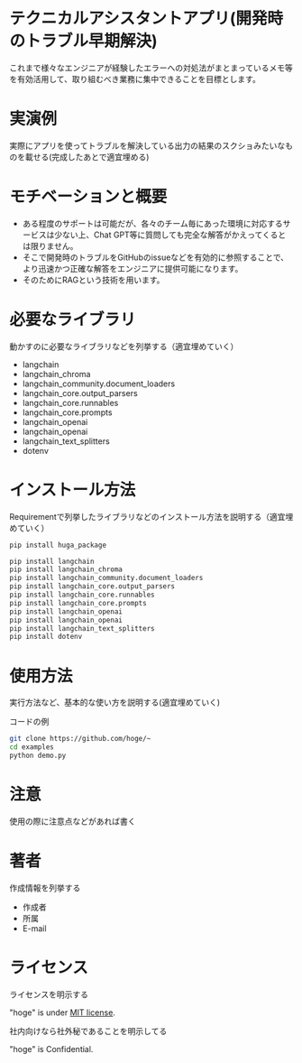 # テクニカルアシスタントアプリ(開発時のトラブル早期解決)

これまで様々なエンジニアが経験したエラーへの対処法がまとまっているメモ等を有効活用して、取り組むべき業務に集中できることを目標とします。

# 実演例

実際にアプリを使ってトラブルを解決している出力の結果のスクショみたいなものを載せる(完成したあとで適宜埋める)


# モチベーションと概要

* ある程度のサポートは可能だが、各々のチーム毎にあった環境に対応するサービスは少ない上、Chat GPT等に質問しても完全な解答がかえってくるとは限りません。
* そこで開発時のトラブルをGitHubのissueなどを有効的に参照することで、より迅速かつ正確な解答をエンジニアに提供可能になります。
* そのためにRAGという技術を用います。

# 必要なライブラリ

動かすのに必要なライブラリなどを列挙する（適宜埋めていく）

* langchain
* langchain_chroma
* langchain_community.document_loaders
* langchain_core.output_parsers
* langchain_core.runnables
* langchain_core.prompts
* langchain_openai
* langchain_openai
* langchain_text_splitters
* dotenv 

# インストール方法

Requirementで列挙したライブラリなどのインストール方法を説明する（適宜埋めていく）


```bash
pip install huga_package

pip install langchain
pip install langchain_chroma
pip install langchain_community.document_loaders
pip install langchain_core.output_parsers
pip install langchain_core.runnables
pip install langchain_core.prompts
pip install langchain_openai
pip install langchain_openai
pip install langchain_text_splitters
pip install dotenv 
```

# 使用方法

実行方法など、基本的な使い方を説明する(適宜埋めていく)

コードの例

```bash
git clone https://github.com/hoge/~
cd examples
python demo.py
```

# 注意

使用の際に注意点などがあれば書く

# 著者

作成情報を列挙する

* 作成者
* 所属
* E-mail

# ライセンス
ライセンスを明示する

"hoge" is under [MIT license](https://en.wikipedia.org/wiki/MIT_License).

社内向けなら社外秘であることを明示してる

"hoge" is Confidential.